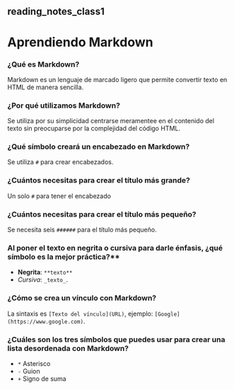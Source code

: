 ## reading_notes_class1

# Aprendiendo Markdown

### ¿Qué es Markdown?
  Markdown es un lenguaje de marcado ligero que permite convertir texto en HTML de manera sencilla.

### ¿Por qué utilizamos Markdown?
  Se utiliza por su simplicidad centrarse meramentee en el contenido del texto sin preocuparse por la complejidad del código HTML.

### ¿Qué símbolo creará un encabezado en Markdown?
  Se utiliza `#` para crear encabezados.
### ¿Cuántos necesitas para crear el título más grande?
  Un solo `#` para tener el encabezado
### ¿Cuántos necesitas para crear el título más pequeño?
  Se necesita seis `######` para el título más pequeño.
  
### Al poner el texto en negrita o cursiva para darle énfasis, ¿qué símbolo es la mejor práctica?**
  - **Negrita**: `**texto**`
  - *Cursiva*: `_texto_`.

### ¿Cómo se crea un vínculo con Markdown?
  La sintaxis es `[Texto del vínculo](URL)`, ejemplo: `[Google](https://www.google.com)`.

### ¿Cuáles son los tres símbolos que puedes usar para crear una lista desordenada con Markdown?
  - `*` Asterisco
  - `-` Guion
  - `+` Signo de suma
  
